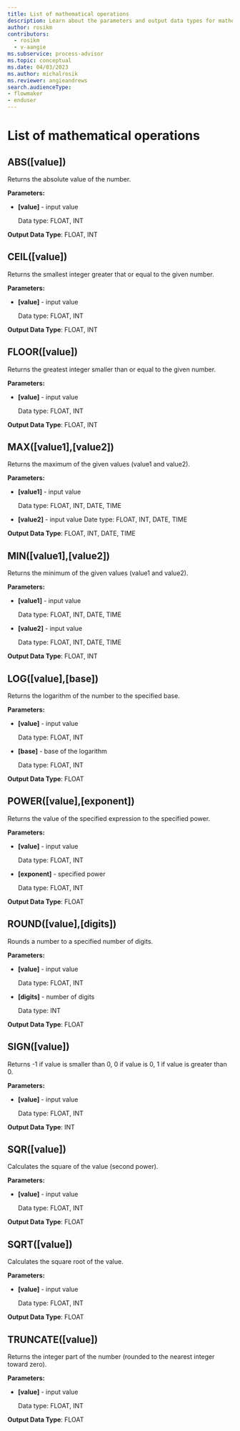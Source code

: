 ```yaml
---
title: List of mathematical operations
description: Learn about the parameters and output data types for mathematical features in minit.
author: rosikm
contributors:
  - rosikm
  - v-aangie
ms.subservice: process-advisor
ms.topic: conceptual
ms.date: 04/03/2023
ms.author: michalrosik
ms.reviewer: angieandrews
search.audienceType:
- flowmaker
- enduser
---
```


# List of mathematical operations

## ABS([value])

Returns the absolute value of the number.

**Parameters:**

- **[value]** - input value

   Data type: FLOAT, INT

**Output Data Type**: FLOAT, INT

## CEIL([value])

Returns the smallest integer greater that or equal to the given number.

**Parameters:**

- **[value]** - input value

   Data type: FLOAT, INT

**Output Data Type**: FLOAT, INT

## FLOOR([value])

Returns the greatest integer smaller than or equal to the given number.

**Parameters:**

- **[value]** - input value

   Data type: FLOAT, INT

**Output Data Type**: FLOAT, INT

## MAX([value1],[value2])

Returns the maximum of the given values (value1 and value2).

**Parameters:**

- **[value1]** - input value

   Data type: FLOAT, INT, DATE, TIME

- **[value2]** - input value
Date type: FLOAT, INT, DATE, TIME

**Output Data Type**: FLOAT, INT, DATE, TIME

## MIN([value1],[value2])

Returns the minimum of the given values (value1 and value2).

**Parameters:**

- **[value1]** - input value

   Data type: FLOAT, INT, DATE, TIME

- **[value2]** - input value

   Data type: FLOAT, INT, DATE, TIME

**Output Data Type**: FLOAT, INT

## LOG([value],[base])

Returns the logarithm of the number to the specified base.

**Parameters:**

- **[value]** - input value

   Data type: FLOAT, INT

- **[base]** - base of the logarithm

   Data type: FLOAT, INT

**Output Data Type**: FLOAT

## POWER([value],[exponent])

Returns the value of the specified expression to the specified power.

**Parameters:**

- **[value]** - input value

   Data type: FLOAT, INT

- **[exponent]** - specified power

   Data type: FLOAT, INT

**Output Data Type**: FLOAT

## ROUND([value],[digits])

Rounds a number to a specified number of digits.

**Parameters:**

- **[value]** - input value

   Data type: FLOAT, INT

- **[digits]** - number of digits

   Data type: INT

**Output Data Type**: FLOAT

## SIGN([value])

Returns -1 if value is smaller than 0, 0 if value is 0, 1 if value is greater than 0.

**Parameters:**

- **[value]** - input value

   Data type: FLOAT, INT

**Output Data Type**: INT

## SQR([value])

Calculates the square of the value (second power).

**Parameters:**

- **[value]** - input value

   Data type: FLOAT, INT

**Output Data Type**: FLOAT

## SQRT([value])

Calculates the square root of the value.

**Parameters:**

- **[value]** - input value

   Data type: FLOAT, INT

**Output Data Type**: FLOAT

## TRUNCATE([value])

Returns the integer part of the number (rounded to the nearest integer toward zero).

**Parameters:**

- **[value]** - input value

   Data type: FLOAT, INT

**Output Data Type**: FLOAT


